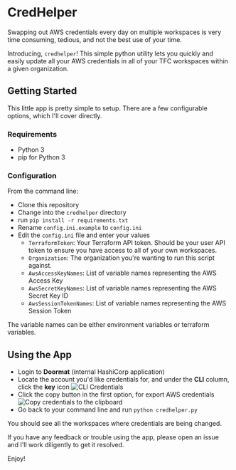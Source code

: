 # CredHelper

Swapping out AWS credentials every day on multiple workspaces is very time consuming, tedious, and not the best use of your time.

Introducing, `credhelper`! This simple python utility lets you quickly and easily update all your AWS credentials in all of your TFC workspaces within a given organization.

## Getting Started

This little app is pretty simple to setup. There are a few configurable options, which I'll cover directly.

### Requirements

* Python 3
* pip for Python 3

### Configuration

From the command line:

* Clone this repository
* Change into the `credhelper` directory
* run `pip install -r requirements.txt`
* Rename `config.ini.example` to `config.ini`
* Edit the `config.ini` file and enter your values
  - `TerraformToken`: Your Terraform API token. Should be your user API token to ensure you have access to all of your own workspaces.
  - `Organization`: The organization you're wanting to run this script against.
  - `AwsAccessKeyNames`: List of variable names representing the AWS Access Key
  - `AwsSecretKeyNames`: List of variable names representing the AWS Secret Key ID
  - `AwsSessionTokenNames`: List of variable names representing the AWS Session Token

The variable names can be either environment variables or terraform variables.

## Using the App

* Login to **Doormat** (internal HashiCorp application)
* Locate the account you'd like credentials for, and under the **CLI** column, click the **key** icon
  ![CLI Credentials](https://github.com/kevincloud/credhelper/blob/master/docs/images/cli-button.png)
* Click the copy button in the first option, for export AWS credentials
  ![Copy credentials to the clipboard](https://github.com/kevincloud/credhelper/blob/master/docs/images/clipboard.png)
* Go back to your command line and run `python credhelper.py`

You should see all the workspaces where credentials are being changed.

If you have any feedback or trouble using the app, please open an issue and I'll work diligently to get it resolved.

Enjoy!
